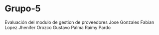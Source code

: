 # Grupo-5
Evaluación del modulo de gestion de proveedores
Jose Gonzales
Fabian Lopez
Jhenifer Orozco
Gustavo Palma
Raimy Pardo

